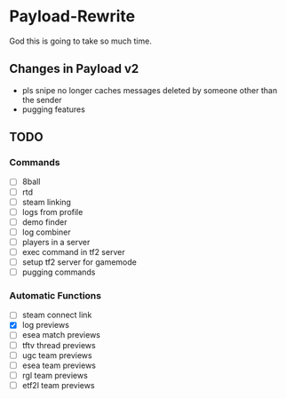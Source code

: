 # Payload-Rewrite
God this is going to take so much time.

## Changes in Payload v2
- pls snipe no longer caches messages deleted by someone other than the sender
- pugging features

## TODO

### Commands
- [ ] 8ball
- [ ] rtd
- [ ] steam linking
- [ ] logs from profile
- [ ] demo finder
- [ ] log combiner
- [ ] players in a server
- [ ] exec command in tf2 server
- [ ] setup tf2 server for gamemode
- [ ] pugging commands

### Automatic Functions
- [ ] steam connect link
- [x] log previews
- [ ] esea match previews
- [ ] tftv thread previews
- [ ] ugc team previews
- [ ] esea team previews
- [ ] rgl team previews
- [ ] etf2l team previews